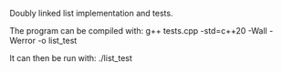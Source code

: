 Doubly linked list implementation and tests.

The program can be compiled with: g++ tests.cpp -std=c++20 -Wall -Werror -o list_test

It can then be run with: ./list_test
